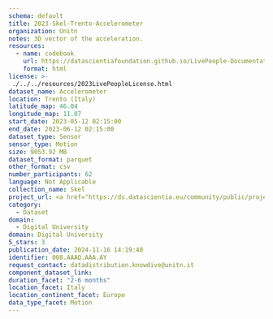 ```yaml
---
schema: default
title: 2023-Skel-Trento-Accelerometer
organization: Unitn
notes: 3D vector of the acceleration.
resources:
  - name: codebook
    url: https://datascientiafoundation.github.io/LivePeople-Documentation/codebooks/2023_SKEL_Trento_accelerometer.html
    format: html
license: >-
 ./../../resources/2023LivePeopleLicense.html
dataset_name: Accelerometer
location: Trento (Italy)
latitude_map: 46.04
longitude_map: 11.07
start_date: 2023-05-12 02:15:00
end_date: 2023-06-12 02:15:00
dataset_type: Sensor
sensor_type: Motion
size: 9053.92 MB
dataset_format: parquet
other_format: csv
number_participants: 62
language: Not Applicable
collection_name: Skel
project_url: <a href="https://ds.datascientia.eu/community/public/projects/">https://ds.datascientia.eu/community/public/projects/</a>
category: 
  - Dataset
domain: 
  - Digital University
domain: Digital University
5_stars: 3
publication_date: 2024-11-16 14:19:40
identifier: 008.AAAQ.AAA.AY
request_contact: datadistribution.knowdive@unitn.it
component_dataset_link: 
duration_facet: "2-6 months"
location_facet: Italy
location_continent_facet: Europe
data_type_facet: Motion
---
```


